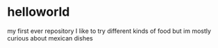 # helloworld
my first ever repository
I like to try different kinds of food but im mostly curious about mexican dishes
